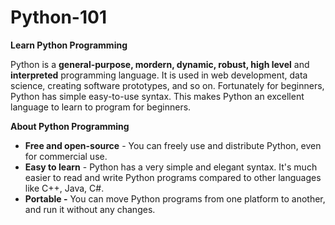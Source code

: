 # Python-101
**Learn Python Programming**

Python is a **general-purpose, mordern, dynamic, robust, high level** and **interpreted** programming language. It is used in web development, data science, creating software prototypes, and so on. Fortunately for beginners, Python has simple easy-to-use syntax. This makes Python an excellent language to learn to program for beginners.

**About Python Programming** 

* **Free and open-source** - You can freely use and distribute Python, even for commercial use.
* **Easy to learn** - Python has a very simple and elegant syntax. It's much easier to read and write Python programs compared to other languages like C++, Java, C#.
* **Portable -** You can move Python programs from one platform to another, and run it without any changes.
